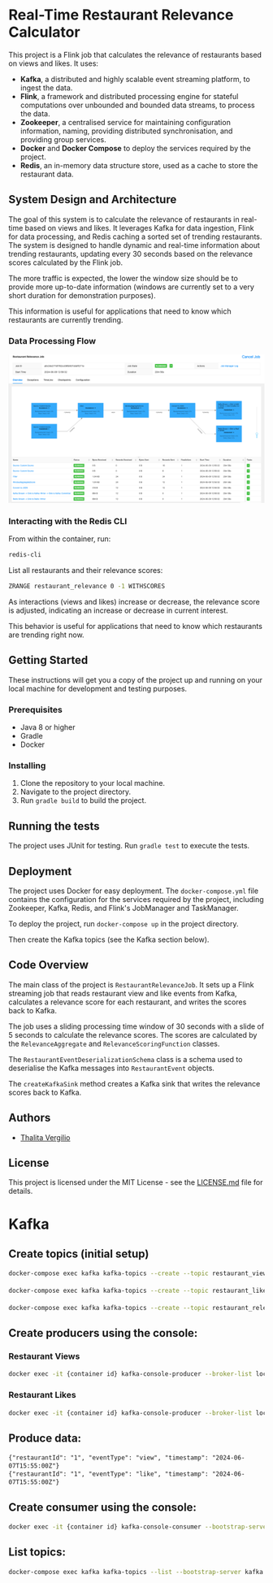 # Real-Time Restaurant Relevance Calculator

This project is a Flink job that calculates the relevance of restaurants based on views and likes. 
It uses:
* **Kafka**, a distributed and highly scalable event streaming platform, to ingest the data.
* **Flink**, a framework and distributed processing engine for stateful computations over unbounded and bounded data streams, to process the data.
* **Zookeeper**, a centralised service for maintaining configuration information, naming, providing distributed synchronisation, and providing group services.
* **Docker** and **Docker Compose** to deploy the services required by the project.
* **Redis**, an in-memory data structure store, used as a cache to store the restaurant data.

## System Design and Architecture
The goal of this system is to calculate the relevance of restaurants in real-time based on views and likes. 
It leverages Kafka for data ingestion, Flink for data processing, and Redis caching a sorted set of trending restaurants. 
The system is designed to handle dynamic and real-time information about trending restaurants, updating every 30 seconds based on the relevance scores calculated by the Flink job. 

The more traffic is expected, the lower the window size should be to provide more up-to-date information (windows are currently set to a very short duration for demonstration purposes).

This information is useful for applications that need to know which restaurants are currently trending.

### Data Processing Flow
![flink.png](assets/images/flink.png)

### Interacting with the Redis CLI
From within the container, run:
```bash
redis-cli
```
List all restaurants and their relevance scores:

```bash
ZRANGE restaurant_relevance 0 -1 WITHSCORES
```

As interactions (views and likes) increase or decrease, the relevance score is adjusted, indicating an increase or decrease in current interest.

This behavior is useful for applications that need to know which restaurants are trending right now. 

## Getting Started

These instructions will get you a copy of the project up and running on your local machine for development and testing purposes.

### Prerequisites

- Java 8 or higher
- Gradle
- Docker

### Installing

1. Clone the repository to your local machine.
2. Navigate to the project directory.
3. Run `gradle build` to build the project.

## Running the tests

The project uses JUnit for testing. Run `gradle test` to execute the tests.

## Deployment

The project uses Docker for easy deployment. The `docker-compose.yml` file contains the configuration for the services required by the project, including Zookeeper, Kafka, Redis, and Flink's JobManager and TaskManager.

To deploy the project, run `docker-compose up` in the project directory.

Then create the Kafka topics (see the Kafka section below).

## Code Overview

The main class of the project is `RestaurantRelevanceJob`. It sets up a Flink streaming job that reads restaurant view and like events from Kafka, calculates a relevance score for each restaurant, and writes the scores back to Kafka.

The job uses a sliding processing time window of 30 seconds with a slide of 5 seconds to calculate the relevance scores. The scores are calculated by the `RelevanceAggregate` and `RelevanceScoringFunction` classes.

The `RestaurantEventDeserializationSchema` class is a schema used to deserialise the Kafka messages into `RestaurantEvent` objects.

The `createKafkaSink` method creates a Kafka sink that writes the relevance scores back to Kafka.

## Authors

- [Thalita Vergilio](https://github.com/tvergilio)

## License

This project is licensed under the MIT License - see the [LICENSE.md](LICENSE.md) file for details.

# Kafka

## Create topics (initial setup)

```bash
docker-compose exec kafka kafka-topics --create --topic restaurant_views --partitions 1 --replication-factor 1 --bootstrap-server kafka:9092

docker-compose exec kafka kafka-topics --create --topic restaurant_likes --partitions 1 --replication-factor 1 --bootstrap-server kafka:9092

docker-compose exec kafka kafka-topics --create --topic restaurant_relevance --partitions 1 --replication-factor 1 --bootstrap-server kafka:9092
```    

## Create producers using the console:
### Restaurant Views
```bash
docker exec -it {container id} kafka-console-producer --broker-list localhost:9092 --topic restaurant_views
```
### Restaurant Likes
```bash
docker exec -it {container id} kafka-console-producer --broker-list localhost:9092 --topic restaurant_likes
```
## Produce data:

```
{"restaurantId": "1", "eventType": "view", "timestamp": "2024-06-07T15:55:00Z"}
{"restaurantId": "1", "eventType": "like", "timestamp": "2024-06-07T15:55:00Z"}
```

## Create consumer using the console:

```bash
docker exec -it {container id} kafka-console-consumer --bootstrap-server localhost:9092 --topic restaurant_relevance --from-beginning
```

## List topics:

```bash
docker-compose exec kafka kafka-topics --list --bootstrap-server kafka:9092
```
